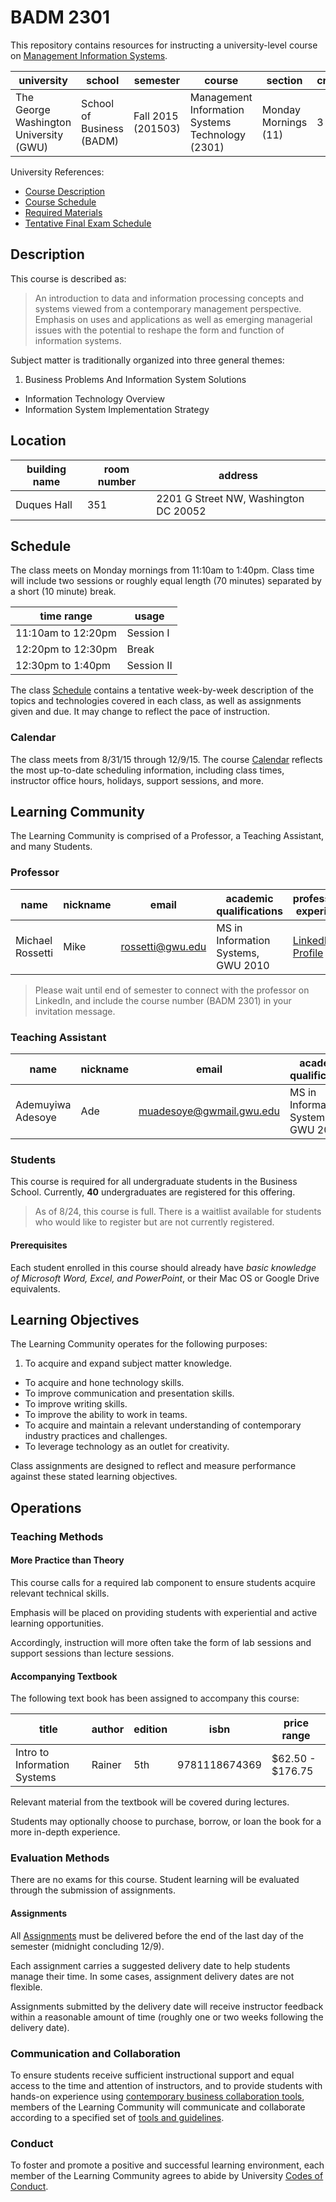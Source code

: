 # BADM 2301

This repository contains resources for instructing a university-level course on [Management Information Systems](https://en.wikipedia.org/wiki/Management_information_system).

university | school | semester | course | section | credits
--- | --- | --- | --- | --- | ---
The George Washington University (GWU) | School of Business (BADM) | Fall 2015 (201503)| Management Information Systems Technology (2301) | Monday Mornings (11) | 3

University References:

 + [Course Description ](http://my.gwu.edu/mod/pws/courses.cfm?campId=1&termId=201503&subjId=BADM)
 + [Course Schedule](http://my.gwu.edu/mod/pws/courses.cfm?campId=1&termId=201503&subjId=BADM)
 + [Required Materials](http://www.bkstr.com/webapp/wcs/stores/servlet/booklookServlet?bookstore_id-1=122&term_id-1=201503&div-1=&dept-1=BADM&course-1=2301&section-1=11)
 + [Tentative Final Exam Schedule](https://registrar.gwu.edu/sites/registrar.gwu.edu/files/downloads/Fall2015TentativeExams.pdf)

## Description

This course is described as:

> An introduction to data and information processing concepts and systems
 viewed from a contemporary management perspective.
 Emphasis on uses and applications as well as
 emerging managerial issues with the potential to reshape the form and function of information systems.

Subject matter is traditionally organized into three general themes:

 1. Business Problems And Information System Solutions
 * Information Technology Overview
 * Information System Implementation Strategy

## Location

building name | room number | address
--- | --- | ---
Duques Hall |  351 | 2201 G Street NW, Washington DC 20052

## Schedule

The class meets on Monday mornings from 11:10am to 1:40pm.
 Class time will include two sessions or roughly equal length (70 minutes)
 separated by a short (10 minute) break.

time range | usage
--- | ---
11:10am to 12:20pm | Session I
12:20pm to 12:30pm | Break
12:30pm to 1:40pm | Session II

The class [Schedule](SCHEDULE.md) contains a tentative
 week-by-week description of the topics and technologies covered in each class,
 as well as assignments given and due.
 It may change to reflect the pace of instruction.

### Calendar

The class meets from 8/31/15 through 12/9/15.
 The course [Calendar](CALENDAR.md) reflects the most up-to-date scheduling information,
 including class times, instructor office hours, holidays, support sessions, and more.

## Learning Community

The Learning Community is comprised of a Professor, a Teaching Assistant, and many Students.

### Professor

name | nickname | email | academic qualifications | professional experience | email preferences
--- | --- | --- | --- | --- | ---
Michael Rossetti | Mike | [rossetti@gwu.edu](mailto:rossetti@gwu.edu) | MS in Information Systems, GWU 2010 | [LinkedIn Profile](https://www.linkedin.com/in/mikerossetti) | 48-72 hour response grace period

> Please wait until end of semester to connect with the professor on LinkedIn, and include the course number (BADM 2301) in your invitation message.

### Teaching Assistant

name | nickname | email | academic qualifications | email preferences
--- | --- | --- | --- | ---
Ademuyiwa Adesoye | Ade | [muadesoye@gwmail.gwu.edu](mailto:muadesoye@gwmail.gwu.edu) | MS in Information Systems, GWU 2016 | 24 hour response grace period

### Students

This course is required for all undergraduate students in the Business School.
 Currently, **40** undergraduates are registered for this offering.

> As of 8/24, this course is full.
 There is a waitlist available for students who
 would like to register but are not currently registered.

#### Prerequisites

Each student enrolled in this course should already have *basic knowledge of Microsoft Word, Excel, and PowerPoint*, or their Mac OS or Google Drive equivalents.

## Learning Objectives

The Learning Community operates for the following purposes:

 1. To acquire and expand subject matter knowledge.
 * To acquire and hone technology skills.
 * To improve communication and presentation skills.
 * To improve writing skills.
 * To improve the ability to work in teams.
 * To acquire and maintain a relevant understanding of contemporary industry practices and challenges.
 * To leverage technology as an outlet for creativity.

Class assignments are designed to reflect and measure performance against
 these stated learning objectives.

## Operations

### Teaching Methods

#### More Practice than Theory

This course calls for a required lab component to ensure students acquire relevant technical skills.

Emphasis will be placed on providing students with experiential and active learning opportunities.

Accordingly, instruction will more often take the form of lab sessions and support sessions than lecture sessions.

#### Accompanying Textbook

The following text book has been assigned to accompany this course:

title | author | edition | isbn | price range
--- | --- | --- | --- | ---
Intro to Information Systems | Rainer | 5th | 9781118674369 | $62.50 - $176.75

Relevant material from the textbook will be covered during lectures.

Students may optionally choose to purchase, borrow, or loan the book
 for a more in-depth experience.

### Evaluation Methods

There are no exams for this course.
 Student learning will be evaluated through the submission of assignments.

#### Assignments

All [Assignments](ASSIGNMENTS.md) must be delivered
 before the end of the last day of the semester (midnight concluding 12/9).

Each assignment carries a suggested delivery date to help students manage their time.
 In some cases, assignment delivery dates are not flexible.

Assignments submitted by the delivery date will receive instructor feedback
 within a reasonable amount of time (roughly one or two weeks following the delivery date).

### Communication and Collaboration

To ensure students receive sufficient instructional support
 and equal access to the time and attention of instructors,
 and to provide students with hands-on experience using [contemporary business collaboration tools](http://www.theatlantic.com/technology/archive/2015/07/the-secret-startup-saved-healthcare-gov-the-worst-website-in-america/397784/),
 members of the Learning Community will communicate and collaborate according to a specified set of [tools and guidelines](COMMUNICATIONS.md).

### Conduct

To foster and promote a positive and successful learning environment,
 each member of the Learning Community agrees to abide by University [Codes of Conduct](CONDUCT.md).
